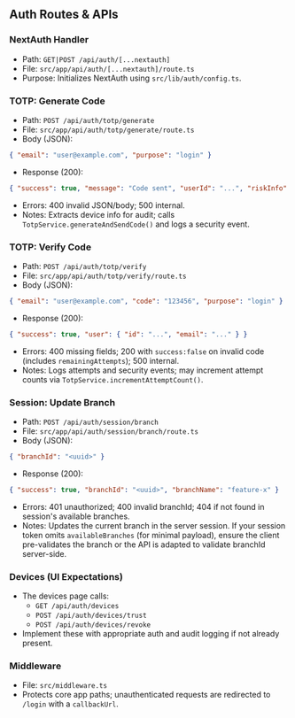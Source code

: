 ## Auth Routes & APIs

### NextAuth Handler
- Path: `GET|POST /api/auth/[...nextauth]`
- File: `src/app/api/auth/[...nextauth]/route.ts`
- Purpose: Initializes NextAuth using `src/lib/auth/config.ts`.

### TOTP: Generate Code
- Path: `POST /api/auth/totp/generate`
- File: `src/app/api/auth/totp/generate/route.ts`
- Body (JSON):
```json
{ "email": "user@example.com", "purpose": "login" }
```
- Response (200):
```json
{ "success": true, "message": "Code sent", "userId": "...", "riskInfo": {"isNewDevice": false} }
```
- Errors: 400 invalid JSON/body; 500 internal.
- Notes: Extracts device info for audit; calls `TotpService.generateAndSendCode()` and logs a security event.

### TOTP: Verify Code
- Path: `POST /api/auth/totp/verify`
- File: `src/app/api/auth/totp/verify/route.ts`
- Body (JSON):
```json
{ "email": "user@example.com", "code": "123456", "purpose": "login" }
```
- Response (200):
```json
{ "success": true, "user": { "id": "...", "email": "..." } }
```
- Errors: 400 missing fields; 200 with `success:false` on invalid code (includes `remainingAttempts`); 500 internal.
- Notes: Logs attempts and security events; may increment attempt counts via `TotpService.incrementAttemptCount()`.

### Session: Update Branch
- Path: `POST /api/auth/session/branch`
- File: `src/app/api/auth/session/branch/route.ts`
- Body (JSON):
```json
{ "branchId": "<uuid>" }
```
- Response (200):
```json
{ "success": true, "branchId": "<uuid>", "branchName": "feature-x" }
```
- Errors: 401 unauthorized; 400 invalid branchId; 404 if not found in session's available branches.
- Notes: Updates the current branch in the server session. If your session token omits `availableBranches` (for minimal payload), ensure the client pre-validates the branch or the API is adapted to validate branchId server-side.

### Devices (UI Expectations)
- The devices page calls:
  - `GET /api/auth/devices`
  - `POST /api/auth/devices/trust`
  - `POST /api/auth/devices/revoke`
- Implement these with appropriate auth and audit logging if not already present.

### Middleware
- File: `src/middleware.ts`
- Protects core app paths; unauthenticated requests are redirected to `/login` with a `callbackUrl`.


